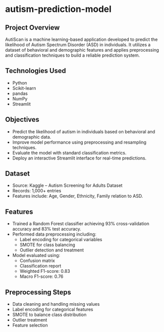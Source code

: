 # autism-prediction-model


## Project Overview
AutiScan is a machine learning-based application developed to predict the likelihood of Autism Spectrum Disorder (ASD) in individuals. It utilizes a dataset of behavioral and demographic features and applies preprocessing and classification techniques to build a reliable prediction system.

## Technologies Used
- Python
- Scikit-learn
- pandas
- NumPy
- Streamlit

## Objectives
- Predict the likelihood of autism in individuals based on behavioral and demographic data.
- Improve model performance using preprocessing and resampling techniques.
- Evaluate the model with standard classification metrics.
- Deploy an interactive Streamlit interface for real-time predictions.

## Dataset
- Source: Kaggle – Autism Screening for Adults Dataset
- Records: 1,000+ entries
- Features include: Age, Gender, Ethnicity, Family relation to ASD.
## Features
- Trained a Random Forest classifier achieving 93% cross-validation accuracy and 83% test accuracy.
- Performed data preprocessing including:
  - Label encoding for categorical variables
  - SMOTE for class balancing
  - Outlier detection and treatment
- Model evaluated using:
  - Confusion matrix
  - Classification report
  - Weighted F1-score: 0.83
  - Macro F1-score: 0.76

## Preprocessing Steps
- Data cleaning and handling missing values
- Label encoding for categorical features
- SMOTE to balance class distribution
- Outlier treatment
- Feature selection 
